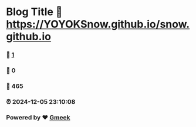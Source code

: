 # Blog Title :link: https://YOYOKSnow.github.io/snow.github.io 
### :page_facing_up: [1](https://YOYOKSnow.github.io/snow.github.io/tag.html) 
### :speech_balloon: 0 
### :hibiscus: 465 
### :alarm_clock: 2024-12-05 23:10:08 
### Powered by :heart: [Gmeek](https://github.com/Meekdai/Gmeek)

